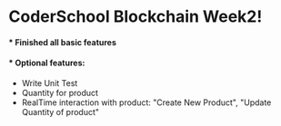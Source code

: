 # CoderSchool Blockchain Week2!

#### * Finished all basic features 

#### * Optional features: 

* Write Unit Test
* Quantity for product
* RealTime interaction with product: "Create New Product", "Update Quantity of product"
